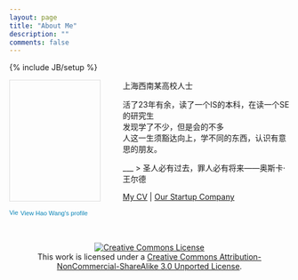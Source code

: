 ```yaml
---
layout: page
title: "About Me"
description: ""
comments: false
---
```

{% include JB/setup %}

<div class="span3" 
	 style="float: left; 
	margin-right: 40px;">
<div style="
	   background-image:url('/img/me.png');
	   height:217px; width: 162px;
	   border: 1px solid #DDD;"></div>
</div>


<div>
<p>
上海西南某高校人士<br/>

活了23年有余，读了一个IS的本科，在读一个SE的研究生<br/>
发现学了不少，但是会的不多<br/>
人这一生须豁达向上，学不同的东西，认识有意思的朋友。</p>
</div>
___
> 圣人必有过去，罪人必有将来——奥斯卡·王尔德 

[My CV](WangHao_CV.pdf) | [Our Startup Company](http://www.ramytech.com/)


<a href="http://cn.linkedin.com/pub/hao-wang/25/948/295" style="text-decoration:none;"><span style="font: 80% Arial,sans-serif; color:#0783B6;"><img src="http://s.c.lnkd.licdn.com/scds/common/u/img/webpromo/btn_in_20x15.png" width="20" height="15" alt="View Hao Wang's LinkedIn profile" style="vertical-align:middle" border="0">View Hao Wang's profile</span>
</a>


<br/>


<p align="center">
<a rel="license" href="http://creativecommons.org/licenses/by-nc-sa/3.0/"><img alt="Creative Commons License" style="border-width:0" src="http://i.creativecommons.org/l/by-nc-sa/3.0/88x31.png" /></a>
<br />
This work is licensed under a <a rel="license" href="http://creativecommons.org/licenses/by-nc-sa/3.0/">Creative Commons Attribution-NonCommercial-ShareAlike 3.0 Unported License</a>.</p>


